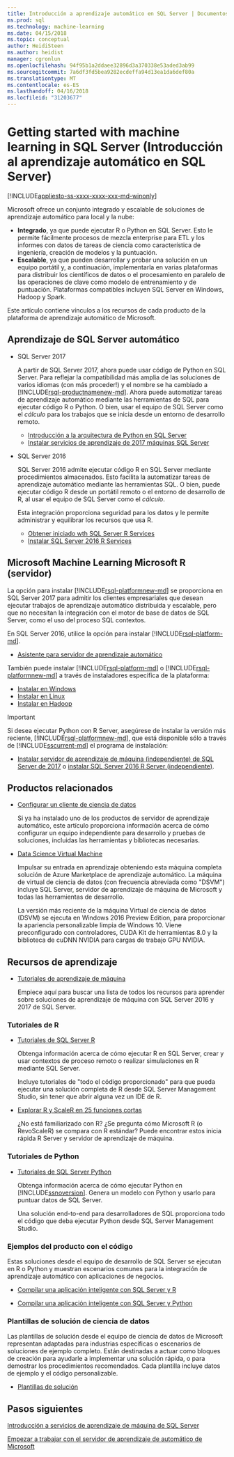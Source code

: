 ```yaml
---
title: Introducción a aprendizaje automático en SQL Server | Documentos de Microsoft
ms.prod: sql
ms.technology: machine-learning
ms.date: 04/15/2018
ms.topic: conceptual
author: HeidiSteen
ms.author: heidist
manager: cgronlun
ms.openlocfilehash: 94f95b1a2ddaee32896d3a370338e53aded3ab99
ms.sourcegitcommit: 7a6df3fd5bea9282ecdeffa94d13ea1da6def80a
ms.translationtype: MT
ms.contentlocale: es-ES
ms.lasthandoff: 04/16/2018
ms.locfileid: "31203677"
---
```

# <a name="getting-started-with-machine-learning-in-sql-server"></a>Getting started with machine learning in SQL Server (Introducción al aprendizaje automático en SQL Server)
[!INCLUDE[appliesto-ss-xxxx-xxxx-xxx-md-winonly](../includes/appliesto-ss-xxxx-xxxx-xxx-md-winonly.md)]

Microsoft ofrece un conjunto integrado y escalable de soluciones de aprendizaje automático para local y la nube:

+ **Integrado**, ya que puede ejecutar R o Python en SQL Server. Esto le permite fácilmente procesos de mezcla enterprise para ETL y los informes con datos de tareas de ciencia como característica de ingeniería, creación de modelos y la puntuación.
+ **Escalable**, ya que pueden desarrollar y probar una solución en un equipo portátil y, a continuación, implementarla en varias plataformas para distribuir los científicos de datos o el procesamiento en paralelo de las operaciones de clave como modelo de entrenamiento y de puntuación. Plataformas compatibles incluyen SQL Server en Windows, Hadoop y Spark.

Este artículo contiene vínculos a los recursos de cada producto de la plataforma de aprendizaje automático de Microsoft.

## <a name="machine-learning-in-sql-server"></a>Aprendizaje de SQL Server automático

+ SQL Server 2017

  A partir de SQL Server 2017, ahora puede usar código de Python en SQL Server. Para reflejar la compatibilidad más amplia de las soluciones de varios idiomas (con más proceder!) y el nombre se ha cambiado a [!INCLUDE[rsql-productnamenew-md](../includes/rsql-productnamenew-md.md)]. Ahora puede automatizar tareas de aprendizaje automático mediante las herramientas de SQL para ejecutar código R o Python. O bien, usar el equipo de SQL Server como el _cálculo_ para los trabajos que se inicia desde un entorno de desarrollo remoto.

    + [Introducción a la arquitectura de Python en SQL Server](../advanced-analytics/python/architecture-overview-sql-server-python.md)
    + [Instalar servicios de aprendizaje de 2017 máquinas SQL Server](install/sql-machine-learning-services-windows-install.md)

+ SQL Server 2016

  SQL Server 2016 admite ejecutar código R en SQL Server mediante procedimientos almacenados. Esto facilita la automatizar tareas de aprendizaje automático mediante las herramientas SQL. O bien, puede ejecutar código R desde un portátil remoto o el entorno de desarrollo de R, al usar el equipo de SQL Server como el _cálculo_.

  Esta integración proporciona seguridad para los datos y le permite administrar y equilibrar los recursos que usa R.

    + [Obtener iniciado wth SQL Server R Services](r/getting-started-with-sql-server-r-services.md)
    + [Instalar SQL Server 2016 R Services](install/sql-r-services-windows-install.md)

## <a name="microsoft-machine-learning-server-microsoft-r-server"></a>Microsoft Machine Learning Microsoft R (servidor)

La opción para instalar [!INCLUDE[rsql-platformnew-md](../includes/rsql-platformnew-md.md)] se proporciona en SQL Server 2017 para admitir los clientes empresariales que desean ejecutar trabajos de aprendizaje automático distribuida y escalable, pero que no necesitan la integración con el motor de base de datos de SQL Server, como el uso del proceso SQL contextos.

En SQL Server 2016, utilice la opción para instalar [!INCLUDE[rsql-platform-md](../includes/rsql-platformnew-md.md)].
  
  + [Asistente para servidor de aprendizaje automático](https://docs.microsoft.com/machine-learning-server/what-is-machine-learning-server)
  
También puede instalar [!INCLUDE[rsql-platform-md](../includes/rsql-platform-md.md)] o [!INCLUDE[rsql-platformnew-md](../includes/rsql-platformnew-md.md)] a través de instaladores específica de la plataforma:

  + [Instalar en Windows](https://docs.microsoft.com/machine-learning-server/install/machine-learning-server-windows-install)
  + [Instalar en Linux](https://docs.microsoft.com/machine-learning-server/install/machine-learning-server-linux-install)
  + [Instalar en Hadoop](https://docs.microsoft.com/machine-learning-server/install/machine-learning-server-hadoop-install)

> [!IMPORTANT]
> Si desea ejecutar Python con R Server, asegúrese de instalar la versión más reciente, [!INCLUDE[rsql-platformnew-md](../includes/rsql-platformnew-md.md)], que está disponible sólo a través de [!INCLUDE[sscurrent-md](../includes/sscurrent-md.md)] el programa de instalación:
> 
>    + [Instalar servidor de aprendizaje de máquina (independiente) de SQL Server de 2017](install/sql-machine-learning-standalone-windows-install.md) o [instalar SQL Server 2016 R Server (independiente)](install/sql-r-standalone-windows-install.md).

## <a name="related-products"></a>Productos relacionados

+ [Configurar un cliente de ciencia de datos](../advanced-analytics/r/set-up-a-data-science-client.md)

  Si ya ha instalado uno de los productos de servidor de aprendizaje automático, este artículo proporciona información acerca de cómo configurar un equipo independiente para desarrollo y pruebas de soluciones, incluidas las herramientas y bibliotecas necesarias.

+ [Data Science Virtual Machine](../advanced-analytics/r/provision-the-r-server-only-sql-server-2016-enterprise-vm-on-azure.md)

  Impulsar su entrada en aprendizaje obteniendo esta máquina completa solución de Azure Marketplace de aprendizaje automático. La máquina de virtual de ciencia de datos (con frecuencia abreviada como "DSVM") incluye SQL Server, servidor de aprendizaje de máquina de Microsoft y todas las herramientas de desarrollo.
  
  La versión más reciente de la máquina Virtual de ciencia de datos (DSVM) se ejecuta en Windows 2016 Preview Edition, para proporcionar la apariencia personalizable limpia de Windows 10. Viene preconfigurado con controladores, CUDA Kit de herramientas 8.0 y la biblioteca de cuDNN NVIDIA para cargas de trabajo GPU NVIDIA.

## <a name="resources-for-learning"></a>Recursos de aprendizaje

+ [Tutoriales de aprendizaje de máquina](../advanced-analytics/tutorials/machine-learning-services-tutorials.md)

  Empiece aquí para buscar una lista de todos los recursos para aprender sobre soluciones de aprendizaje de máquina con SQL Server 2016 y 2017 de SQL Server.

### <a name="r-tutorials"></a>Tutoriales de R

+ [Tutoriales de SQL Server R](../advanced-analytics/tutorials/sql-server-r-tutorials.md)

   Obtenga información acerca de cómo ejecutar R en SQL Server, crear y usar contextos de proceso remoto o realizar simulaciones en R mediante SQL Server.
   
   Incluye tutoriales de "todo el código proporcionado" para que pueda ejecutar una solución completa de R desde SQL Server Management Studio, sin tener que abrir alguna vez un IDE de R.

+ [Explorar R y ScaleR en 25 funciones cortas](https://docs.microsoft.com/r-server/r/tutorial-r-to-revoscaler)

   ¿No está familiarizado con R? ¿Se pregunta cómo Microsoft R (o RevoScaleR) se compara con R estándar? Puede encontrar estos inicia rápida R Server y servidor de aprendizaje de máquina.

### <a name="python-tutorials"></a>Tutoriales de Python

+ [Tutoriales de SQL Server Python](../advanced-analytics/tutorials/sql-server-r-tutorials.md)

  Obtenga información acerca de cómo ejecutar Python en [!INCLUDE[ssnoversion](../includes/ssnoversion.md)]. Genera un modelo con Python y usarlo para puntuar datos de SQL Server.

   Una solución end-to-end para desarrolladores de SQL proporciona todo el código que deba ejecutar Python desde SQL Server Management Studio.


### <a name="product-samples-with-code"></a>Ejemplos del producto con el código

Estas soluciones desde el equipo de desarrollo de SQL Server se ejecutan en R o Python y muestran escenarios comunes para la integración de aprendizaje automático con aplicaciones de negocios.

+ [Compilar una aplicación inteligente con SQL Server y R](https://microsoft.github.io/sql-ml-tutorials/R/rentalprediction)

+ [Compilar una aplicación inteligente con SQL Server y Python](https://microsoft.github.io/sql-ml-tutorials/python/rentalprediction/)

### <a name="data-science-solution-templates"></a>Plantillas de solución de ciencia de datos

Las plantillas de solución desde el equipo de ciencia de datos de Microsoft representan adaptadas para industrias específicas o escenarios de soluciones de ejemplo completo. Están destinadas a actuar como bloques de creación para ayudarle a implementar una solución rápida, o para demostrar los procedimientos recomendados. Cada plantilla incluye datos de ejemplo y el código personalizable.

+ [Plantillas de solución](../advanced-analytics/tutorials/data-science-scenarios-and-solution-templates.md)

## <a name="next-steps"></a>Pasos siguientes

[Introducción a servicios de aprendizaje de máquina de SQL Server](../advanced-analytics/r/getting-started-with-sql-server-r-services.md)

[Empezar a trabajar con el servidor de aprendizaje de automático de Microsoft](../advanced-analytics/r/getting-started-with-microsoft-r-server-standalone.md)
